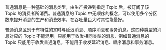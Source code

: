 普通消息是一种基础的消息类型，由生产投递到指定 Topic 后，被订阅了该 Topic 的消费者所消费。普通消息的 Topic 中无顺序的概念，可以使用多个分区数来提升消息的生产和消费效率，在吞吐量巨大时其性能最好。

普通消息区别于有特性的定时与延迟消息、顺序消息和事务消息。这四种类型的消息对应的 Topic 不能混用，只能用于收发相同类型的消息，例如普通消息的 Topic 只能用于收发普通消息，不能用于收发延迟消息、顺序消息和事务消息。

